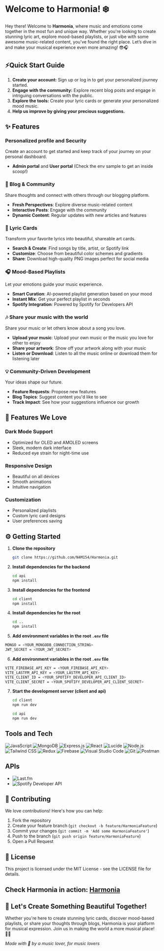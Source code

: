 # Welcome to **Harmonia**! ❄️

Hey there! Welcome to **Harmonia**, where music and emotions come together in the most fun and unique way. Whether you're looking to create stunning lyric art, explore mood-based playlists, or just vibe with some awesome music-related content, you've found the right place. Let’s dive in and make your musical experience even more amazing! 😎🎧

## ⚡Quick Start Guide

1. **Create your account:** Sign up or log in to get your personalized journey started.
2. **Engage with the community:** Explore recent blog posts and engage in intriguing conversations with the public.
3. **Explore the tools:** Create your lyric cards or generate your personalized mood music.
4. **Help us improve by giving your precious suggestions.**

## ✨ Features

### Personalized profile and Security

Create an account to get started and keep track of your journey on your personal dashboard.

- **Admin portal** and **User portal** (Check the env sample to get an inside scoop!)

### 📝 Blog & Community

Share thoughts and connect with others through our blogging platform.

- **Fresh Perspectives**: Explore diverse music-related content
- **Interactive Posts**: Engage with the community
- **Dynamic Content**: Regular updates with new articles and features

### 🎵 Lyric Cards

Transform your favorite lyrics into beautiful, shareable art cards.

- **Search & Create**: Find songs by title, artist, or Spotify link
- **Customize**: Choose from beautiful color schemes and gradients
- **Share**: Download high-quality PNG images perfect for social media

### 🎧 Mood-Based Playlists

Let your emotions guide your music experience.

- **Smart Curation**: AI-powered playlist generation based on your mood
- **Instant Mix**: Get your perfect playlist in seconds
- **Spotify Integration**: Powered by Spotify for Developers API

### 🎶 Share your music with the world

Share your music or let others know about a song you love.

- **Upload your music**: Upload your own music or the music you love for other to enjoy
- **Share your artwork**: Show off your artwork along with your music
- **Listen or Download**: Listen to all the music online or download them for listening later

### 💡 Community-Driven Development

Your ideas shape our future.

- **Feature Requests**: Propose new features
- **Blog Topics**: Suggest content you'd like to see
- **Track Impact**: See how your suggestions influence our growth

## 🎨 Features We Love

### Dark Mode Support

- Optimized for OLED and AMOLED screens
- Sleek, modern dark interface
- Reduced eye strain for night-time use

### Responsive Design

- Beautiful on all devices
- Smooth animations
- Intuitive navigation

### Customization

- Personalized playlists
- Custom lyric card designs
- User preferences saving

## ⚙️ Getting Started

1. **Clone the repository**

   ```bash
   git clone https://github.com/N4M154/Harmonia.git
   ```

2. **Install dependencies for the backend**

   ```bash
   cd api
   npm install
   ```

3. **Install dependencies for the frontend**

   ```bash
   cd client
   npm install
   ```

4. **Install dependencies for the root**

   ```bash
   cd ..
   npm install
   ```

5. **Add environment variables in the root `.env` file**

```bash
MONGO = <YOUR_MONGODB_CONNECTION_STRING>
JWT_SECRET = <YOUR_JWT_SECRET>
```

6. **Add environment variables in the root `.env` file**

```bash
VITE_FIREBASE_API_KEY = <YOUR_FIREBASE_API_KEY>
VITE_LASTFM_API_KEY = <YOUR_LASTFM_API_KEY>
VITE_CLIENT_ID = <YOUR_SPOTIFY_DEVELOPER_API_CLIENT_ID>
VITE_CLIENT_SECRET = <YOUR_SPOTIFY_DEVELOPER_API_CLIENT_SECRET>
```

7. **Start the development server (client and api)**

   ```bash
   cd client
   npm run dev
   ```

   ```bash
   cd api
   npm run dev
   ```

## Tools and Tech

![JavaScript](https://img.shields.io/badge/-JavaScript-black?style=for-the-badge&logo=javascript)
![MongoDB](https://img.shields.io/badge/-MongoDB-black?style=for-the-badge&logo=mongodb)
![Express.js](https://img.shields.io/badge/-Express.js-black?style=for-the-badge&logo=express)
![React](https://img.shields.io/badge/-React-black?style=for-the-badge&logo=react)
![Lucide](https://img.shields.io/badge/-Lucide-black?style=for-the-badge&logo=lucide)
![Node.js](https://img.shields.io/badge/-Node.js-black?style=for-the-badge&logo=nodedotjs)
![Tailwind CSS](https://img.shields.io/badge/-Tailwind%20CSS-black?style=for-the-badge&logo=tailwindcss)
![Redux](https://img.shields.io/badge/-Redux-black?style=for-the-badge&logo=redux&logoColor=blue)
![Firebase](https://img.shields.io/badge/-Firebase-black?style=for-the-badge&logo=firebase&logoColor=red)
![Visual Studio Code](https://img.shields.io/badge/-VS%20Code-black?style=for-the-badge&logo=visualstudiocode&logoColor=black)
![Git](https://img.shields.io/badge/-Git-black?style=for-the-badge&logo=git)
![Postman](https://img.shields.io/badge/-Postman-black?style=for-the-badge&logo=postman)

## APIs

- ![Last.fm](https://img.shields.io/badge/-Last.fm-black?style=for-the-badge&logo=lastdotfm&logoColor=red)
- ![Spotify Developer API](https://img.shields.io/badge/-Spotify%20Developer%20API-black?style=for-the-badge&logo=spotify)

## 🤝 Contributing

We love contributions! Here's how you can help:

1. Fork the repository
2. Create your feature branch (`git checkout -b feature/HarmoniaFeature`)
3. Commit your changes (`git commit -m 'Add some HarmoniaFeature'`)
4. Push to the branch (`git push origin feature/HarmoniaFeature`)
5. Open a Pull Request

## 📄 License

This project is licensed under the MIT License - see the LICENSE file for details.

## Check Harmonia in action: **[Harmonia](https://harmonia-n7nt.onrender.com/)**

## 🌟 Let's Create Something Beautiful Together!

Whether you're here to create stunning lyric cards, discover mood-based playlists, or share your thoughts through blogs, Harmonia is your platform for musical expression. Join us in making the world a more musical place! 🎵✨

_Made with 💜 by a music lover, for music lovers_
